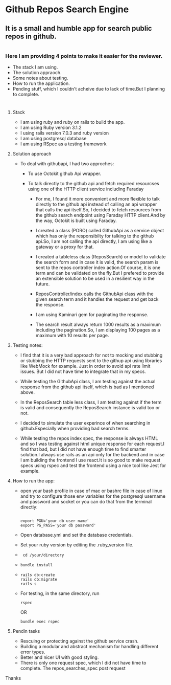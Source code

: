 # Github Repos Search Engine

## It is a small and humble app for search public repos in github.

#

### Here I am providing 4 points to make it easier for the reviewer.
  - The stack I am using.
  - The solution appraoch.
  - Some notes about testing.
  - How to run the application.
  - Pending stuff, which I couldn't acheive due to lack of time.But I planning to complete.

  #
  1. Stack
      * I am using ruby and ruby on rails to build the app.
      * I am using Ruby version 3.1.2
      * I using rails version 7.0.3 and ruby version
      * I am using postgresql database
      * I am using RSpec as a testing framework

  2. Solution approach

      * To deal with githubapi, I had two approches:

          *  To use Octokit github Api wrapper.
          *  To talk directly to the github api and fetch required resourcses using one of the HTTP client service including Faraday

              * For me, I found it more convenient and more flexible to talk directly to the github api instead of calling an api wrapper that calls the api itself.So, I decided to fetch resources from the github search endpoint using Faraday HTTP client.And by the way, Octokit is built using Faraday.

              * I created a class (PORO) called GithubApi as a service object which has only the responsibilty for talking to the github api.So, I am not calling the api directly, I am using like a gateway or a proxy for that.

              * I created a tableless class (ReposSearch) or model to validate the search form and in case it is valid, the search param is sent to the repos controller index action.Of course, it is one term and can be validated on the fly.But I prefered to provide an extensible solution to be used in a resilient way in the future.

              * ReposController/index calls the GithubApi class with the given search term and it handles the request and get back the response.

              * I am using Kaminari gem for paginating the response.

              * The search result always return 1000 results as a maximum including the pagination.So, I am displaying 100 pages as a maximum with 10 results per page.

  3. Testing notes:
          
        * I find that it is a very bad approach for not to mocking and stubbing or stubbing the HTTP requests sent to the githup api using libraries like WebMock for example.
        Just in order to avoid api rate limit issues.
        But I did not have time to integrate that in my specs.

        * While testing the GithubApi class, I am testing against the actual response from the github api itself,
        which is bad as I mentioned above.

        * In the ReposSearch table less class, I am testing against if the term is valid and consequently the ReposSearch instance is valid too or not.

        * I decided to simulate the user experince of when searching in github.Especially when providing bad search terms.

        * While testing the repos index spec, the response is always HTML and so I was testing against html unique response for each request.I find that bad, but I did not have enough time to find smarter solution.I always use rails as an api only for the backend and in case I am building the frontend I use react.It is so good to make request specs using rspec and test the frontend using a nice tool like Jest for example.

  4. How to run the app:
      * open your bash profile in case of mac or bashrc file in case of linux and try to configure those env variables for the postgresql username and password and socket or you can do that from the terminal directly:

      
        ```
       
        export PGU='your db user name'
        export PG_PASS='your db password'
        ```
      
      * Open database.yml and set the database credentials.

      * Set your ruby version by editing the .ruby_version file.



      *  ```
          cd /your/directory
         ```
      * 
        ```
        bundle install
        ```
      *  
         ```
         rails db:create
         rails db:migrate
         rails s
         ```

      * For testing, in the same directory, run

         ```
         rspec
         ```
         OR

         ```
         bundle exec rspec
         ```
  4. Pendin tasks
      * Rescuing or protecting against the github service crash.
      * Building a modular and abstract mechanism for handling different error types.
      * Better and nicer UI with good styling.
      * There is only one request spec, which I did not have time to complete. The repos_searches_spec post request

  Thanks
     

